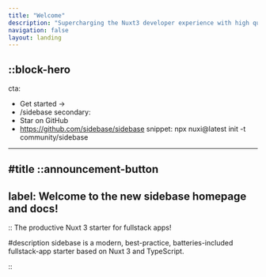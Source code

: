 ```yaml
---
title: "Welcome"
description: "Supercharging the Nuxt3 developer experience with high quality modules and tools!"
navigation: false
layout: landing
---
```


::block-hero
---
cta:
  - Get started →
  - /sidebase
secondary:
  - Star on GitHub
  - https://github.com/sidebase/sidebase
snippet: npx nuxi@latest init -t community/sidebase
---

#title
::announcement-button
---
label: Welcome to the new sidebase homepage and docs!
---
::
The productive Nuxt 3 starter for fullstack apps!

#description
sidebase is a modern, best-practice, batteries-included fullstack-app starter based on Nuxt 3 and TypeScript.

::
